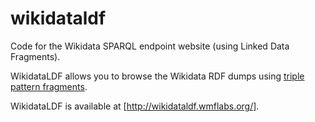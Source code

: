 wikidataldf
===========

Code for the Wikidata SPARQL endpoint website (using Linked Data Fragments).

WikidataLDF allows you to browse the Wikidata RDF dumps using
[triple pattern fragments](http://linkeddatafragments.org/concept/).

WikidataLDF is available at [http://wikidataldf.wmflabs.org/].